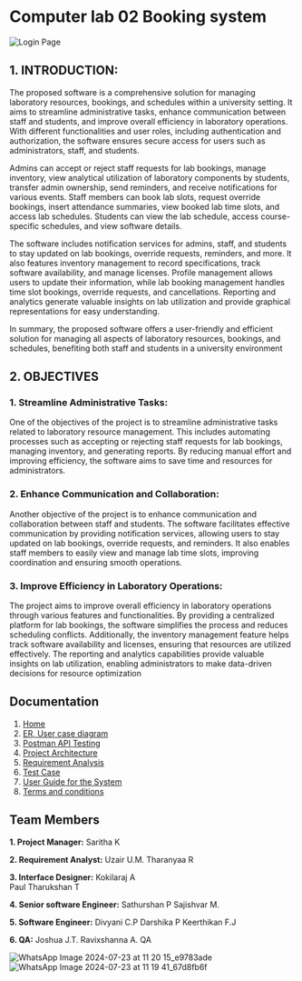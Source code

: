 # Computer lab 02 Booking system

![Login Page](https://github.com/user-attachments/assets/6aef6f16-cce6-442b-904f-9582ebb8dc50)

## 1. INTRODUCTION: 

The proposed software is a comprehensive solution for managing laboratory 
resources, bookings, and schedules within a university setting. It aims to streamline 
administrative tasks, enhance communication between staff and students, and 
improve overall efficiency in laboratory operations. With different functionalities 
and user roles, including authentication and authorization, the software ensures 
secure access for users such as administrators, staff, and students.
   
Admins can accept or reject staff requests for lab bookings, manage inventory, 
view analytical utilization of laboratory components by students, transfer admin 
ownership, send reminders, and receive notifications for various events. Staff 
members can book lab slots, request override bookings, insert attendance 
summaries, view booked lab time slots, and access lab schedules. Students can 
view the lab schedule, access course-specific schedules, and view software details.
   
The software includes notification services for admins, staff, and students to stay 
updated on lab bookings, override requests, reminders, and more. It also features 
inventory management to record specifications, track software availability, and 
manage licenses. Profile management allows users to update their information, 
while lab booking management handles time slot bookings, override requests, and 
cancellations. Reporting and analytics generate valuable insights on lab utilization 
and provide graphical representations for easy understanding.
   
In summary, the proposed software offers a user-friendly and efficient solution for 
managing all aspects of laboratory resources, bookings, and schedules, benefiting 
both staff and students in a university environment

## 2. OBJECTIVES 
### 1. Streamline Administrative Tasks:
  One of the objectives of the project is to 
  streamline administrative tasks related to laboratory resource 
  management. This includes automating processes such as accepting or 
  rejecting staff requests for lab bookings, managing inventory, and 
  generating reports. By reducing manual effort and improving efficiency, 
  the software aims to save time and resources for administrators.
### 2. Enhance Communication and Collaboration:
  Another objective of the 
  project is to enhance communication and collaboration between staff 
  and students. The software facilitates effective communication by 
  providing notification services, allowing users to stay updated on lab 
  bookings, override requests, and reminders. It also enables staff 
  members to easily view and manage lab time slots, improving 
  coordination and ensuring smooth operations.
### 3. Improve Efficiency in Laboratory Operations:
  The project aims to improve 
  overall efficiency in laboratory operations through various features and 
  functionalities. By providing a centralized platform for lab bookings, the 
  software simplifies the process and reduces scheduling conflicts.
  Additionally, the inventory management feature helps track software 
  availability and licenses, ensuring that resources are utilized effectively. 
  The reporting and analytics capabilities provide valuable insights on lab 
  utilization, enabling administrators to make data-driven decisions for 
  resource optimization



## Documentation
1. [Home](https://github.com/SathurshanPrabaharan/CO2-lab-booking-app-backend/wiki/1.-Home)
2. [ER, User case diagram ](https://github.com/SathurshanPrabaharan/CO2-lab-booking-app-backend/wiki/ER-,-Use-Case-,-Activity,-Sequence-Diagrams)
3. [Postman API Testing](https://github.com/SathurshanPrabaharan/CO2-lab-booking-app-backend/wiki/Postman-API-Testing)
4. [Project Architecture](https://github.com/SathurshanPrabaharan/CO2-lab-booking-app-backend/wiki/Project-Architecture)
5. [Requirement Analysis](https://github.com/SathurshanPrabaharan/CO2-lab-booking-app-backend/wiki/Requirement-Analysis)
6. [Test Case](https://github.com/SathurshanPrabaharan/CO2-lab-booking-app-backend/wiki/Test-Case)
7. [User Guide for the System](https://github.com/SathurshanPrabaharan/CO2-lab-booking-app-backend/wiki/User-Guide-for-the-System)
8. [Terms and conditions](https://github.com/SathurshanPrabaharan/CO2-lab-booking-app-backend/wiki/8.-Terms-and-Conditions)


## Team Members 

**1. Project Manager:**
Saritha K 
    
**2. Requirement Analyst:**
Uzair U.M. 
Tharanyaa R  
    
**3. Interface Designer:**
Kokilaraj A  
Paul Tharukshan T 

**4. Senior software Engineer:** 
Sathurshan P 
Sajishvar M. 

**5. Software Engineer:** 
Divyani C.P 
Darshika P
Keerthikan F.J 

**6. QA:** 
Joshua J.T. 
Ravixshanna A. QA

![WhatsApp Image 2024-07-23 at 11 20 15_e9783ade](https://github.com/user-attachments/assets/19949cb6-c327-486f-b23f-d70d91ee0396)
![WhatsApp Image 2024-07-23 at 11 19 41_67d8fb6f](https://github.com/user-attachments/assets/cc0bd063-a2fc-4845-8614-b17e898dcd63)







  

   
